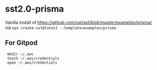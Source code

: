 # sst2.0-prisma

Vanilla install of https://github.com/sst/sst/blob/master/examples/prisma/ via `npx create-sst@latest --template=examples/prisma`

## For Gitpod
```
 mkdir ~/.aws
 touch ~/.aws/credentials
 open ~/.aws/credentials
 ```